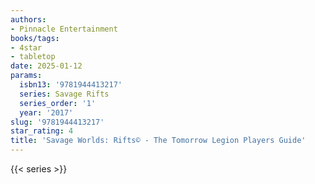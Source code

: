 ```yaml
---
authors:
- Pinnacle Entertainment
books/tags:
- 4star
- tabletop
date: 2025-01-12
params:
  isbn13: '9781944413217'
  series: Savage Rifts
  series_order: '1'
  year: '2017'
slug: '9781944413217'
star_rating: 4
title: 'Savage Worlds: Rifts© - The Tomorrow Legion Players Guide'
---
```


<!--more-->

{{< series >}}